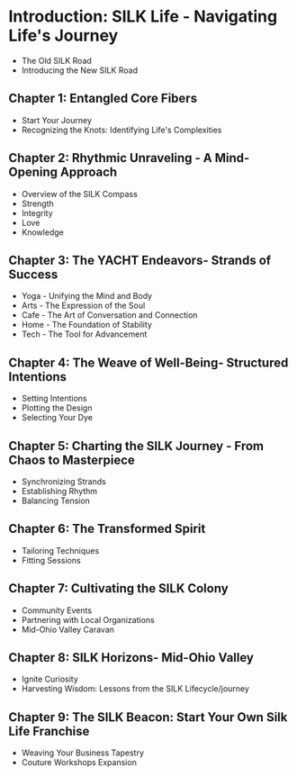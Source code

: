 # Introduction: SILK Life - Navigating Life's Journey
- The Old SILK Road
- Introducing the New SILK Road

## Chapter 1: Entangled Core Fibers
- Start Your Journey
- Recognizing the Knots: Identifying Life's Complexities
  
## Chapter 2: Rhythmic Unraveling - A Mind-Opening Approach
- Overview of the SILK Compass
- Strength
- Integrity
- Love
- Knowledge

## Chapter 3: The YACHT Endeavors- Strands of Success
- Yoga - Unifying the Mind and Body
- Arts - The Expression of the Soul
- Cafe - The Art of Conversation and Connection
- Home - The Foundation of Stability
- Tech - The Tool for Advancement

## Chapter 4: The Weave of Well-Being- Structured Intentions
- Setting Intentions
- Plotting the Design
- Selecting Your Dye

## Chapter 5: Charting the SILK Journey - From Chaos to Masterpiece
- Synchronizing Strands
- Establishing Rhythm
- Balancing Tension

## Chapter 6: The Transformed Spirit
- Tailoring Techniques
- Fitting Sessions

## Chapter 7: Cultivating the SILK Colony
- Community Events
- Partnering with Local Organizations
- Mid-Ohio Valley Caravan

## Chapter 8: SILK Horizons- Mid-Ohio Valley
- Ignite Curiosity
- Harvesting Wisdom: Lessons from the SILK Lifecycle/journey

## Chapter 9: The SILK Beacon: Start Your Own Silk Life Franchise
- Weaving Your Business Tapestry
- Couture Workshops Expansion


